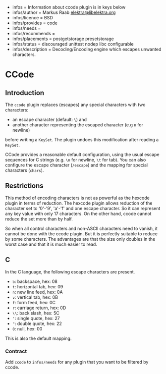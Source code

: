 - infos = Information about ccode plugin is in keys below
- infos/author = Markus Raab <elektra@libelektra.org>
- infos/licence = BSD
- infos/provides = code
- infos/needs =
- infos/recommends =
- infos/placements = postgetstorage presetstorage
- infos/status = discouraged unittest nodep libc configurable
- infos/description = Decoding/Encoding engine which escapes unwanted characters.

# CCode

## Introduction

The `ccode` plugin replaces (escapes) any special characters with two characters:

- an escape character (default: `\`) and
- another character representing the escaped character (e.g `n` for newline)

before writing a `KeySet`. The plugin undoes this modification after reading a `KeySet`.

CCode provides a reasonable default configuration, using the usual escape sequences
for C strings (e.g. `\n` for newline, `\t` for tab). You can also configure the escape character
(`/escape`) and the mapping for special characters (`chars`).

## Restrictions

This method of encoding characters is not as powerful as the hexcode plugin in terms of reduction.
The hexcode plugin allows reduction of the character set to '0'-'9', 'a'-'f' and one escape character.
So it can represent any key value with only 17 characters.
On the other hand, ccode cannot reduce the set more than by half.

So when all control characters and non-ASCII characters need to vanish,
it cannot be done with the ccode plugin.
But it is perfectly suitable to reduce by some characters.
The advantages are that the size only doubles in the worst case and that
it is much easier to read.

## C

In the C language, the following escape characters are present.

- `b`: backspace, hex: 08
- `t`: horizontal tab, hex: 09
- `n`: new line feed, hex: 0A
- `v`: vertical tab, hex: 0B
- `f`: form feed, hex: 0C
- `r`: carriage return, hex: 0D
- `\\`: back slash, hex: 5C
- `'`: single quote, hex: 27
- `"`: double quote, hex: 22
- `0`: null, hex: 00

This is also the default mapping.

### Contract

Add `ccode` to `infos/needs` for any plugin that you want to be filtered by ccode.
